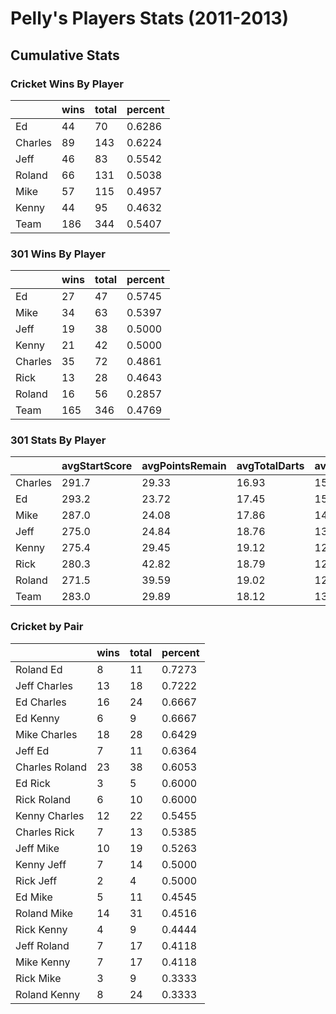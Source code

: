 

# Pelly's Players Stats (2011-2013)


## Cumulative Stats




### Cricket Wins By Player
<table>
 <thead>
  <tr>
   <th>   </th>
   <th> wins </th>
   <th> total </th>
   <th> percent </th>
  </tr>
 </thead>
<tbody>
  <tr>
   <td> Ed </td>
   <td>  44 </td>
   <td>  70 </td>
   <td> 0.6286 </td>
  </tr>
  <tr>
   <td> Charles </td>
   <td>  89 </td>
   <td> 143 </td>
   <td> 0.6224 </td>
  </tr>
  <tr>
   <td> Jeff </td>
   <td>  46 </td>
   <td>  83 </td>
   <td> 0.5542 </td>
  </tr>
  <tr>
   <td> Roland </td>
   <td>  66 </td>
   <td> 131 </td>
   <td> 0.5038 </td>
  </tr>
  <tr>
   <td> Mike </td>
   <td>  57 </td>
   <td> 115 </td>
   <td> 0.4957 </td>
  </tr>
  <tr>
   <td> Kenny </td>
   <td>  44 </td>
   <td>  95 </td>
   <td> 0.4632 </td>
  </tr>
  <tr>
   <td> Team </td>
   <td> 186 </td>
   <td> 344 </td>
   <td> 0.5407 </td>
  </tr>
</tbody>
</table>


### 301 Wins By Player
<table>
 <thead>
  <tr>
   <th>   </th>
   <th> wins </th>
   <th> total </th>
   <th> percent </th>
  </tr>
 </thead>
<tbody>
  <tr>
   <td> Ed </td>
   <td>  27 </td>
   <td>  47 </td>
   <td> 0.5745 </td>
  </tr>
  <tr>
   <td> Mike </td>
   <td>  34 </td>
   <td>  63 </td>
   <td> 0.5397 </td>
  </tr>
  <tr>
   <td> Jeff </td>
   <td>  19 </td>
   <td>  38 </td>
   <td> 0.5000 </td>
  </tr>
  <tr>
   <td> Kenny </td>
   <td>  21 </td>
   <td>  42 </td>
   <td> 0.5000 </td>
  </tr>
  <tr>
   <td> Charles </td>
   <td>  35 </td>
   <td>  72 </td>
   <td> 0.4861 </td>
  </tr>
  <tr>
   <td> Rick </td>
   <td>  13 </td>
   <td>  28 </td>
   <td> 0.4643 </td>
  </tr>
  <tr>
   <td> Roland </td>
   <td>  16 </td>
   <td>  56 </td>
   <td> 0.2857 </td>
  </tr>
  <tr>
   <td> Team </td>
   <td> 165 </td>
   <td> 346 </td>
   <td> 0.4769 </td>
  </tr>
</tbody>
</table>


### 301 Stats By Player
<table>
 <thead>
  <tr>
   <th>   </th>
   <th> avgStartScore </th>
   <th> avgPointsRemain </th>
   <th> avgTotalDarts </th>
   <th> avgPPD </th>
   <th> highPPD </th>
   <th> highOut </th>
  </tr>
 </thead>
<tbody>
  <tr>
   <td> Charles </td>
   <td> 291.7 </td>
   <td> 29.33 </td>
   <td> 16.93 </td>
   <td> 15.49 </td>
   <td> 32.22 </td>
   <td> 118 </td>
  </tr>
  <tr>
   <td> Ed </td>
   <td> 293.2 </td>
   <td> 23.72 </td>
   <td> 17.45 </td>
   <td> 15.45 </td>
   <td> 25.08 </td>
   <td>  89 </td>
  </tr>
  <tr>
   <td> Mike </td>
   <td> 287.0 </td>
   <td> 24.08 </td>
   <td> 17.86 </td>
   <td> 14.72 </td>
   <td> 27.36 </td>
   <td> 100 </td>
  </tr>
  <tr>
   <td> Jeff </td>
   <td> 275.0 </td>
   <td> 24.84 </td>
   <td> 18.76 </td>
   <td> 13.33 </td>
   <td> 18.81 </td>
   <td>  77 </td>
  </tr>
  <tr>
   <td> Kenny </td>
   <td> 275.4 </td>
   <td> 29.45 </td>
   <td> 19.12 </td>
   <td> 12.86 </td>
   <td> 25.27 </td>
   <td> 114 </td>
  </tr>
  <tr>
   <td> Rick </td>
   <td> 280.3 </td>
   <td> 42.82 </td>
   <td> 18.79 </td>
   <td> 12.64 </td>
   <td> 20.07 </td>
   <td>  73 </td>
  </tr>
  <tr>
   <td> Roland </td>
   <td> 271.5 </td>
   <td> 39.59 </td>
   <td> 19.02 </td>
   <td> 12.19 </td>
   <td> 21.50 </td>
   <td>  55 </td>
  </tr>
  <tr>
   <td> Team </td>
   <td> 283.0 </td>
   <td> 29.89 </td>
   <td> 18.12 </td>
   <td> 13.97 </td>
   <td> 32.22 </td>
   <td> 118 </td>
  </tr>
</tbody>
</table>


### Cricket by Pair
<table>
 <thead>
  <tr>
   <th>   </th>
   <th> wins </th>
   <th> total </th>
   <th> percent </th>
  </tr>
 </thead>
<tbody>
  <tr>
   <td> Roland Ed </td>
   <td>  8 </td>
   <td> 11 </td>
   <td> 0.7273 </td>
  </tr>
  <tr>
   <td> Jeff Charles </td>
   <td> 13 </td>
   <td> 18 </td>
   <td> 0.7222 </td>
  </tr>
  <tr>
   <td> Ed Charles </td>
   <td> 16 </td>
   <td> 24 </td>
   <td> 0.6667 </td>
  </tr>
  <tr>
   <td> Ed Kenny </td>
   <td>  6 </td>
   <td>  9 </td>
   <td> 0.6667 </td>
  </tr>
  <tr>
   <td> Mike Charles </td>
   <td> 18 </td>
   <td> 28 </td>
   <td> 0.6429 </td>
  </tr>
  <tr>
   <td> Jeff Ed </td>
   <td>  7 </td>
   <td> 11 </td>
   <td> 0.6364 </td>
  </tr>
  <tr>
   <td> Charles Roland </td>
   <td> 23 </td>
   <td> 38 </td>
   <td> 0.6053 </td>
  </tr>
  <tr>
   <td> Ed Rick </td>
   <td>  3 </td>
   <td>  5 </td>
   <td> 0.6000 </td>
  </tr>
  <tr>
   <td> Rick Roland </td>
   <td>  6 </td>
   <td> 10 </td>
   <td> 0.6000 </td>
  </tr>
  <tr>
   <td> Kenny Charles </td>
   <td> 12 </td>
   <td> 22 </td>
   <td> 0.5455 </td>
  </tr>
  <tr>
   <td> Charles Rick </td>
   <td>  7 </td>
   <td> 13 </td>
   <td> 0.5385 </td>
  </tr>
  <tr>
   <td> Jeff Mike </td>
   <td> 10 </td>
   <td> 19 </td>
   <td> 0.5263 </td>
  </tr>
  <tr>
   <td> Kenny Jeff </td>
   <td>  7 </td>
   <td> 14 </td>
   <td> 0.5000 </td>
  </tr>
  <tr>
   <td> Rick Jeff </td>
   <td>  2 </td>
   <td>  4 </td>
   <td> 0.5000 </td>
  </tr>
  <tr>
   <td> Ed Mike </td>
   <td>  5 </td>
   <td> 11 </td>
   <td> 0.4545 </td>
  </tr>
  <tr>
   <td> Roland Mike </td>
   <td> 14 </td>
   <td> 31 </td>
   <td> 0.4516 </td>
  </tr>
  <tr>
   <td> Rick Kenny </td>
   <td>  4 </td>
   <td>  9 </td>
   <td> 0.4444 </td>
  </tr>
  <tr>
   <td> Jeff Roland </td>
   <td>  7 </td>
   <td> 17 </td>
   <td> 0.4118 </td>
  </tr>
  <tr>
   <td> Mike Kenny </td>
   <td>  7 </td>
   <td> 17 </td>
   <td> 0.4118 </td>
  </tr>
  <tr>
   <td> Rick Mike </td>
   <td>  3 </td>
   <td>  9 </td>
   <td> 0.3333 </td>
  </tr>
  <tr>
   <td> Roland Kenny </td>
   <td>  8 </td>
   <td> 24 </td>
   <td> 0.3333 </td>
  </tr>
</tbody>
</table>

